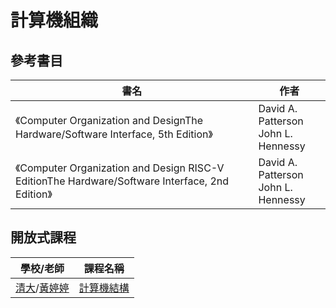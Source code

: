 # 計算機組織

## 參考書目

| 書名                                                                                                                                                                                          | 作者                                     |
| --------------------------------------------------------------------------------------------------------------------------------------------------------------------------------------------- | ---------------------------------------- |
| 《<span class="book-title"><span class="main-title">Computer Organization and Design</span><span class="subtitle">The Hardware/Software Interface, 5th Edition</span></span>》                | David A. Patterson<br />John L. Hennessy |
| 《<span class="book-title"><span class="main-title">Computer Organization and Design RISC-V Edition</span><span class="subtitle">The Hardware/Software Interface, 2nd Edition</span></span>》 | David A. Patterson<br />John L. Hennessy |

## 開放式課程

| 學校/老師           | 課程名稱       |
| ------------------- | -------------- |
| [清大][]/[黃婷婷][] | [計算機結構][] |

[清大]: https://ocw.nthu.edu.tw/ocw/
[黃婷婷]: https://ocw.nthu.edu.tw/ocw/index.php?page=course&cid=305&
[計算機結構]: https://www.youtube.com/playlist?list=PLS0SUwlYe8czszh6M74JCU0mIUL_ymBbe
